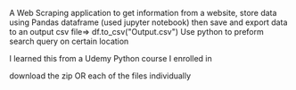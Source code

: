 A Web Scraping application to get information from a website, 
store data using Pandas dataframe (used jupyter notebook) then save and export data to an output csv file=> df.to_csv("Output.csv")
Use python to preform search query on certain location

I learned this from a Udemy Python course I enrolled in

download the zip OR each of the files individually
